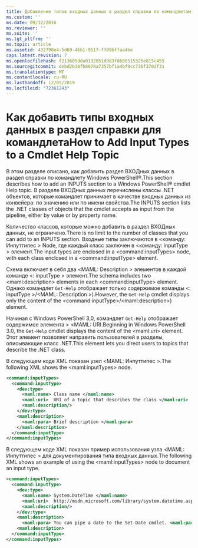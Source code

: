 ```yaml
---
title: Добавление типов входных данных в раздел справки по командлетам | Документация Майкрософт
ms.custom: ''
ms.date: 09/12/2016
ms.reviewer: ''
ms.suite: ''
ms.tgt_pltfrm: ''
ms.topic: article
ms.assetid: 432798e4-5d69-46b1-9517-ff09bffaa4be
caps.latest.revision: 7
ms.openlocfilehash: f213605dda0132051d983f8608515325e815c455
ms.sourcegitcommit: debd2b38fb8070a7357bf1a4bf9cc736f3702f31
ms.translationtype: MT
ms.contentlocale: ru-RU
ms.lasthandoff: 12/05/2019
ms.locfileid: "72361243"
---
```

# <a name="how-to-add-input-types-to-a-cmdlet-help-topic"></a><span data-ttu-id="509c2-102">Как добавить типы входных данных в раздел справки для командлета</span><span class="sxs-lookup"><span data-stu-id="509c2-102">How to Add Input Types to a Cmdlet Help Topic</span></span>

<span data-ttu-id="509c2-103">В этом разделе описано, как добавить раздел ВХОДных данных в раздел справки по командлету Windows PowerShell®.</span><span class="sxs-lookup"><span data-stu-id="509c2-103">This section describes how to add an INPUTS section to a Windows PowerShell® cmdlet Help topic.</span></span> <span data-ttu-id="509c2-104">В разделе ВХОДных данных перечислены классы .NET объектов, которые командлет принимает в качестве входных данных из конвейера: по значению или по имени свойства.</span><span class="sxs-lookup"><span data-stu-id="509c2-104">The INPUTS section lists the .NET classes of objects that the cmdlet accepts as input from the pipeline, either by value or by property name.</span></span>

<span data-ttu-id="509c2-105">Количество классов, которые можно добавить в раздел ВХОДных данных, не ограничено.</span><span class="sxs-lookup"><span data-stu-id="509c2-105">There is no limit to the number of classes that you can add to an INPUTS section.</span></span> <span data-ttu-id="509c2-106">Входные типы заключаются в \<команду: Инпуттипес > Node, где каждый класс заключен в \<команду: inputType > элемент.</span><span class="sxs-lookup"><span data-stu-id="509c2-106">The input types are enclosed in a \<command:inputTypes> node, with each class enclosed in a  \<command:inputType> element.</span></span>

<span data-ttu-id="509c2-107">Схема включает в себя два \<MAML: Description > элементов в каждой команде \<: inputType > элемент.</span><span class="sxs-lookup"><span data-stu-id="509c2-107">The schema includes two \<maml:description> elements in each \<command:inputType> element.</span></span> <span data-ttu-id="509c2-108">Однако командлет `Get-Help` отображает только содержимое команды \<: inputType >/\<MAML: Description >).</span><span class="sxs-lookup"><span data-stu-id="509c2-108">However, the `Get-Help` cmdlet displays only the content of the \<command:inputType>/\<maml:description>) element.</span></span>

<span data-ttu-id="509c2-109">Начиная с Windows PowerShell 3,0, командлет `Get-Help` отображает содержимое элемента > \<MAML: URI.</span><span class="sxs-lookup"><span data-stu-id="509c2-109">Beginning in Windows PowerShell 3.0, the `Get-Help` cmdlet displays the content of the \<maml:uri> element.</span></span> <span data-ttu-id="509c2-110">Этот элемент позволяет направить пользователей в разделы, описывающие класс .NET.</span><span class="sxs-lookup"><span data-stu-id="509c2-110">This element lets you direct users to topics that describe the .NET class.</span></span>

<span data-ttu-id="509c2-111">В следующем коде XML показан узел \<MAML: Инпуттипес >.</span><span class="sxs-lookup"><span data-stu-id="509c2-111">The following XML shows the \<maml:inputTypes> node.</span></span>

```xml
<command:inputTypes>
  <command:inputType>
    <dev:type>
      <maml:name> Class name </maml:name>
      <maml:uri>  URI of a topic that describes the class </maml:uri>
      <maml:description/>
    </dev:type>
    <maml:description>
      <maml:para> Brief description </maml:para>
    </maml:description>
  </command:inputType>
</command:inputTypes>
```

<span data-ttu-id="509c2-112">В следующем коде XML показан пример использования узла \<MAML: Инпуттипес > для документирования типа входных данных.</span><span class="sxs-lookup"><span data-stu-id="509c2-112">The following XML shows an example of using the \<maml:inputTypes> node to document an input type.</span></span>

```xml
<command:inputTypes>
  <command:inputType>
    <dev:type>
      <maml:name> System.DateTime </maml:name>
      <maml:uri>  http://msdn.microsoft.com/library/system.datetime.aspx </maml:uri>
      <maml:description/>
    </dev:type>
    <maml:description>
      <maml:para> You can pipe a date to the Set-Date cmdlet. <maml:para>
    <maml:description>
  </command:inputType>
</command:inputTypes>
```